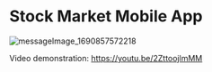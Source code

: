 # Stock Market Mobile App

![messageImage_1690857572218](https://github.com/clairewwp/stock-market-mobile-app/assets/104426974/f0a516e4-ad2e-4def-89e4-ed03d67b2596)

Video demonstration:
https://youtu.be/2ZttoojlmMM

